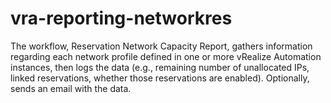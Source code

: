 # vra-reporting-networkres
The workflow, Reservation Network Capacity Report, gathers information regarding each network profile defined in one or more vRealize Automation instances, then logs the data (e.g., remaining number of unallocated IPs, linked reservations, whether those reservations are enabled). Optionally, sends an email with the data.
